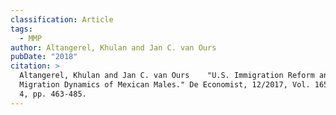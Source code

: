 ```yaml
---
classification: Article
tags:
  - MMP
author: Altangerel, Khulan and Jan C. van Ours
pubDate: "2018"
citation: >
  Altangerel, Khulan and Jan C. van Ours	"U.S. Immigration Reform and the
  Migration Dynamics of Mexican Males." De Economist, 12/2017, Vol. 165, Issue
  4, pp. 463-485.
---
```

